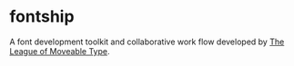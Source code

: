 # fontship

A font development toolkit and collaborative work flow developed by [The
League of Moveable Type](https://www.theleagueofmoveabletype.com/).
